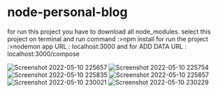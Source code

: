 # node-personal-blog
for run this project you have to download all node_modules.
select this project on terminal and run command :>npm install
for run the project :>nodemon app
URL : localhost:3000
and for ADD DATA URL : localhost:3000/compose

![Screenshot 2022-05-10 225657](https://user-images.githubusercontent.com/93811296/167689382-b5937320-41f6-463f-822c-80c2b70b8042.png)
![Screenshot 2022-05-10 225754](https://user-images.githubusercontent.com/93811296/167689390-b0e1fd82-da76-4391-b36d-e1f160a82d45.png)
![Screenshot 2022-05-10 225835](https://user-images.githubusercontent.com/93811296/167689393-09e8c563-bcd9-44c4-a9f8-04a1d3f47997.png)
![Screenshot 2022-05-10 225857](https://user-images.githubusercontent.com/93811296/167689400-b4a06ed5-88c9-4bee-9f18-5c52776820c8.png)
![Screenshot 2022-05-10 230021](https://user-images.githubusercontent.com/93811296/167689401-62322b0c-2552-49a7-bbd5-b7cec7a7f721.png)
![Screenshot 2022-05-10 230229](https://user-images.githubusercontent.com/93811296/167689404-53bc0690-42a2-4c49-be3e-55ee8858d239.png)
